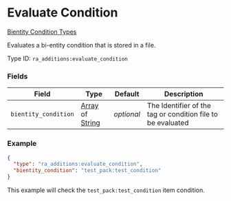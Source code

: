 # Evaluate Condition
[Bientity Condition Types](../bientity_condition_types.md)

Evaluates a bi-entity condition that is stored in a file.

Type ID: `ra_additions:evaluate_condition`
### Fields
 | Field | Type | Default | Description | 
|---|---|---|---|
 | `bientity_condition` | [Array](../data_types/array.md) of [String](../data_types/string.md) | _optional_ | The Identifier of the tag or condition file to be evaluated | 

### Example
```json
{
  "type": "ra_additions:evaluate_condition",
  "bientity_condition": "test_pack:test_condition"
}
```
This example will check the `test_pack:test_condition` item condition.
